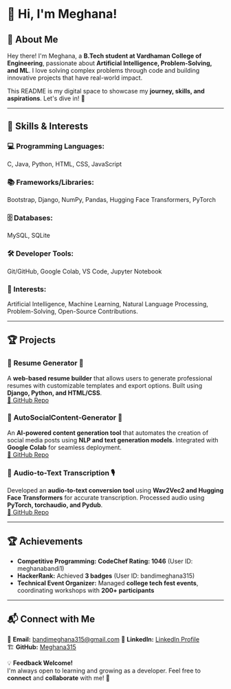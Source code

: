# 👋 Hi, I'm Meghana!  

## 📌 About Me  
Hey there! I'm Meghana, a **B.Tech student at Vardhaman College of Engineering**, passionate about **Artificial Intelligence, Problem-Solving, and ML**. I love solving complex problems through code and building innovative projects that have real-world impact.  

This README is my digital space to showcase my **journey, skills, and aspirations**. Let's dive in! 🚀   

---

## 🚀 Skills & Interests  

### 💻 Programming Languages:  
C, Java, Python, HTML, CSS, JavaScript 

### 📚 Frameworks/Libraries:  
Bootstrap, Django, NumPy, Pandas, Hugging Face Transformers, PyTorch 

### 🗄️ Databases:  
MySQL, SQLite   

### 🛠️ Developer Tools:  
Git/GitHub, Google Colab, VS Code, Jupyter Notebook  

### 🎯 Interests:  
Artificial Intelligence, Machine Learning, Natural Language Processing, Problem-Solving, Open-Source Contributions. 

---

## 🏆 Projects  

### 🔹 **Resume Generator** 📄  
A **web-based resume builder** that allows users to generate professional resumes with customizable templates and export options. Built using **Django, Python, and HTML/CSS**.  
[🔗 GitHub Repo](https://github.com/meghana315/Resume-Generator)

### 🔹 **AutoSocialContent-Generator** 📝  
An **AI-powered content generation tool** that automates the creation of social media posts using **NLP and text generation models**. Integrated with **Google Colab** for seamless deployment.  
[🔗 GitHub Repo](https://github.com/meghana315/Auto-content-generator)  

### 🔹 **Audio-to-Text Transcription** 🎙  
Developed an **audio-to-text conversion tool** using **Wav2Vec2 and Hugging Face Transformers** for accurate transcription. Processed audio using **PyTorch, torchaudio, and Pydub**.  
[🔗 GitHub Repo](https://github.com/meghana315/audio-to-text-generator)  

---

## 🏆 Achievements  

- **Competitive Programming:** **CodeChef Rating: 1046** (User ID: meghanabandi1)  
- **HackerRank:** Achieved **3 badges** (User ID: bandimeghana315)   
- **Technical Event Organizer:** Managed **college tech fest events**, coordinating workshops with **200+ participants**  

---

## 📬 Connect with Me  

📧 **Email:** bandimeghana315@gmail.com 
💼 **LinkedIn:** [LinkedIn Profile](www.linkedin.com/in/bandi-meghana-143588305)  
🏗️ **GitHub:** [Meghana315](https://github.com/meghana315)  

💡 **Feedback Welcome!**  
I'm always open to learning and growing as a developer. Feel free to **connect** and **collaborate** with me! 🚀  

